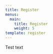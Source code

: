 ```yaml
---
title: Register
menus:
  main:
    title: Register
    weight: 5
template: register
---
```


Test text